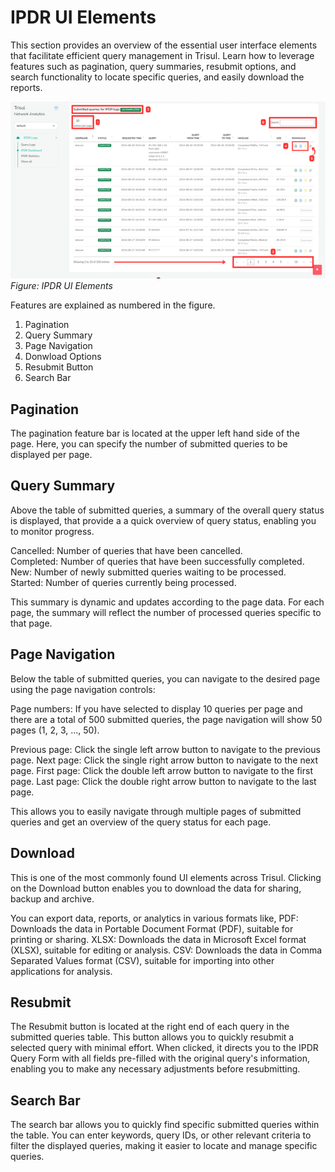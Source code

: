 # IPDR UI Elements

This section provides an overview of the essential user interface elements that facilitate efficient query management in Trisul. Learn how to leverage features such as pagination, query summaries, resubmit options, and search functionality to locate specific queries, and easily download the reports.

![](images/ipdrui.png)  
*Figure: IPDR UI Elements*

Features are explained as numbered in the figure.
1) Pagination
2) Query Summary
3) Page Navigation
4) Donwload Options
5) Resubmit Button
6) Search Bar


## Pagination

The pagination feature bar is located at the upper left hand side of the page. Here, you can specify the number of submitted queries to be displayed per page.

## Query Summary
Above the table of submitted queries, a summary of the overall query status is displayed, that provide a a quick overview of query status, enabling you to monitor progress.

Cancelled: Number of queries that have been cancelled.  
Completed: Number of queries that have been successfully completed.  
New: Number of newly submitted queries waiting to be processed.  
Started: Number of queries currently being processed.  

This summary is dynamic and updates according to the page data. For each page, the summary will reflect the number of processed queries specific to that page.

## Page Navigation
Below the table of submitted queries, you can navigate to the desired page using the page navigation controls:

Page numbers: If you have selected to display 10 queries per page and there are a total of 500 submitted queries, the page navigation will show 50 pages (1, 2, 3, ..., 50).

Previous page: Click the single left arrow button to navigate to the previous page.
Next page: Click the single right arrow button to navigate to the next page.
First page: Click the double left arrow button to navigate to the first page.
Last page: Click the double right arrow button to navigate to the last page.

This allows you to easily navigate through multiple pages of submitted queries and get an overview of the query status for each page.

## Download 

This is one of the most commonly found UI elements across Trisul. Clicking on the Download button enables you to download the data for sharing, backup and archive.

You can export data, reports, or analytics in various formats like,
PDF: Downloads the data in Portable Document Format (PDF), suitable for printing or sharing.
XLSX: Downloads the data in Microsoft Excel format (XLSX), suitable for editing or analysis.
CSV: Downloads the data in Comma Separated Values format (CSV), suitable for importing into other applications for analysis.

## Resubmit

The Resubmit button is located at the right end of each query in the submitted queries table. This button allows you to quickly resubmit a selected query with minimal effort. When clicked, it directs you to the IPDR Query Form with all fields pre-filled with the original query's information, enabling you to make any necessary adjustments before resubmitting.

## Search Bar

The search bar allows you to quickly find specific submitted queries within the table. You can enter keywords, query IDs, or other relevant criteria to filter the displayed queries, making it easier to locate and manage specific queries.
